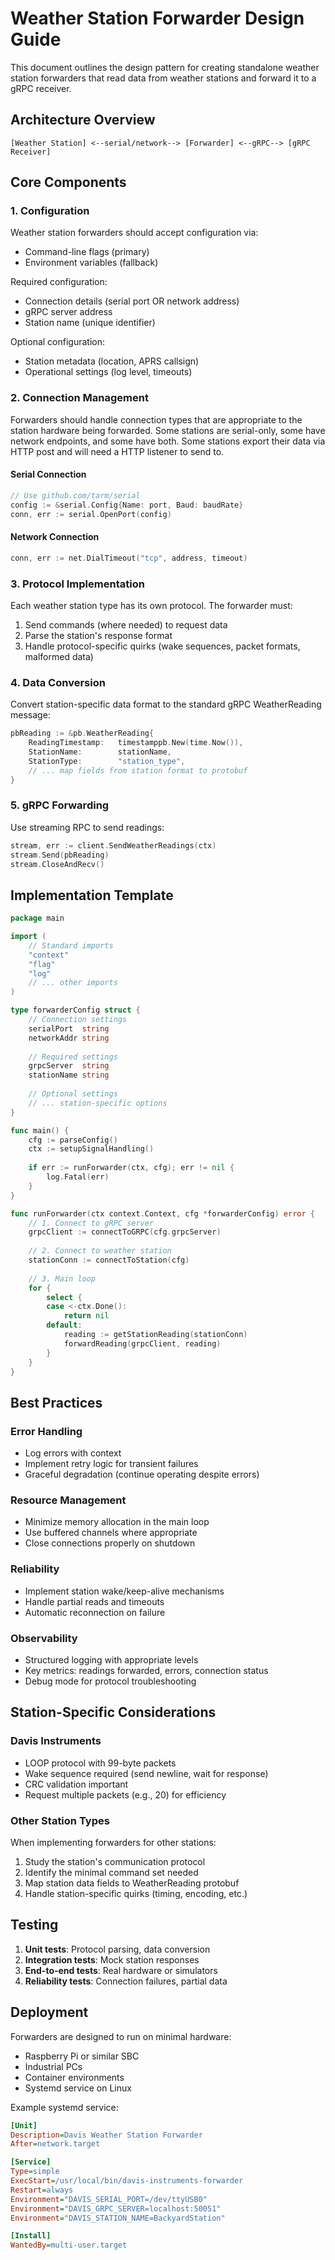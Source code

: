 # Weather Station Forwarder Design Guide

This document outlines the design pattern for creating standalone weather station forwarders that read data from weather stations and forward it to a gRPC receiver.

## Architecture Overview

```
[Weather Station] <--serial/network--> [Forwarder] <--gRPC--> [gRPC Receiver]
```

## Core Components

### 1. Configuration

Weather station forwarders should accept configuration via:
- Command-line flags (primary)
- Environment variables (fallback)

Required configuration:
- Connection details (serial port OR network address)
- gRPC server address
- Station name (unique identifier)

Optional configuration:
- Station metadata (location, APRS callsign)
- Operational settings (log level, timeouts)

### 2. Connection Management

Forwarders should handle connection types that are appropriate to the station hardware being forwarded.  Some stations are serial-only, some have network endpoints, and some have both.  Some stations export their data via HTTP post and will need a HTTP listener to send to.

#### Serial Connection
```go
// Use github.com/tarm/serial
config := &serial.Config{Name: port, Baud: baudRate}
conn, err := serial.OpenPort(config)
```

#### Network Connection
```go
conn, err := net.DialTimeout("tcp", address, timeout)
```

### 3. Protocol Implementation

Each weather station type has its own protocol. The forwarder must:
1. Send commands (where needed) to request data
2. Parse the station's response format
3. Handle protocol-specific quirks (wake sequences, packet formats, malformed data)

### 4. Data Conversion

Convert station-specific data format to the standard gRPC WeatherReading message:
```go
pbReading := &pb.WeatherReading{
    ReadingTimestamp:   timestamppb.New(time.Now()),
    StationName:        stationName,
    StationType:        "station_type",
    // ... map fields from station format to protobuf
}
```

### 5. gRPC Forwarding

Use streaming RPC to send readings:
```go
stream, err := client.SendWeatherReadings(ctx)
stream.Send(pbReading)
stream.CloseAndRecv()
```

## Implementation Template

```go
package main

import (
    // Standard imports
    "context"
    "flag"
    "log"
    // ... other imports
)

type forwarderConfig struct {
    // Connection settings
    serialPort  string
    networkAddr string
    
    // Required settings
    grpcServer  string
    stationName string
    
    // Optional settings
    // ... station-specific options
}

func main() {
    cfg := parseConfig()
    ctx := setupSignalHandling()
    
    if err := runForwarder(ctx, cfg); err != nil {
        log.Fatal(err)
    }
}

func runForwarder(ctx context.Context, cfg *forwarderConfig) error {
    // 1. Connect to gRPC server
    grpcClient := connectToGRPC(cfg.grpcServer)
    
    // 2. Connect to weather station
    stationConn := connectToStation(cfg)
    
    // 3. Main loop
    for {
        select {
        case <-ctx.Done():
            return nil
        default:
            reading := getStationReading(stationConn)
            forwardReading(grpcClient, reading)
        }
    }
}
```

## Best Practices

### Error Handling
- Log errors with context
- Implement retry logic for transient failures
- Graceful degradation (continue operating despite errors)

### Resource Management
- Minimize memory allocation in the main loop
- Use buffered channels where appropriate
- Close connections properly on shutdown

### Reliability
- Implement station wake/keep-alive mechanisms
- Handle partial reads and timeouts
- Automatic reconnection on failure

### Observability
- Structured logging with appropriate levels
- Key metrics: readings forwarded, errors, connection status
- Debug mode for protocol troubleshooting

## Station-Specific Considerations

### Davis Instruments
- LOOP protocol with 99-byte packets
- Wake sequence required (send newline, wait for response)
- CRC validation important
- Request multiple packets (e.g., 20) for efficiency

### Other Station Types
When implementing forwarders for other stations:
1. Study the station's communication protocol
2. Identify the minimal command set needed
3. Map station data fields to WeatherReading protobuf
4. Handle station-specific quirks (timing, encoding, etc.)

## Testing

1. **Unit tests**: Protocol parsing, data conversion
2. **Integration tests**: Mock station responses
3. **End-to-end tests**: Real hardware or simulators
4. **Reliability tests**: Connection failures, partial data

## Deployment

Forwarders are designed to run on minimal hardware:
- Raspberry Pi or similar SBC
- Industrial PCs
- Container environments
- Systemd service on Linux

Example systemd service:
```ini
[Unit]
Description=Davis Weather Station Forwarder
After=network.target

[Service]
Type=simple
ExecStart=/usr/local/bin/davis-instruments-forwarder
Restart=always
Environment="DAVIS_SERIAL_PORT=/dev/ttyUSB0"
Environment="DAVIS_GRPC_SERVER=localhost:50051"
Environment="DAVIS_STATION_NAME=BackyardStation"

[Install]
WantedBy=multi-user.target
```